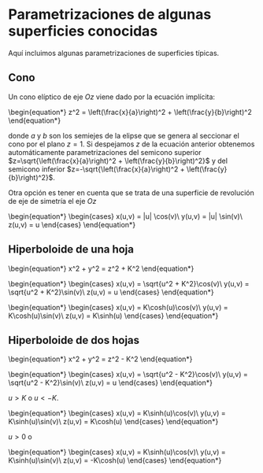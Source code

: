 # Parametrizaciones de algunas superficies conocidas

Aquí incluimos algunas parametrizaciones de superficies típicas.

## Cono

Un cono elíptico de eje $Oz$ viene dado por la ecuación implícita:

\begin{equation*}
z^2 = \left(\frac{x}{a}\right)^2 + \left(\frac{y}{b}\right)^2
\end{equation*}

donde $a$ y $b$ son los semiejes de la elipse que se genera al seccionar el cono por el plano $z=1$. Si despejamos $z$ de la ecuación anterior obtenemos automáticamente parametrizaciones del semicono superior $z=\sqrt{\left(\frac{x}{a}\right)^2 + \left(\frac{y}{b}\right)^2}$ y del semicono inferior $z=-\sqrt{\left(\frac{x}{a}\right)^2 + \left(\frac{y}{b}\right)^2}$.

Otra opción es tener en cuenta que se trata de una superficie de revolución de eje de simetría el eje $Oz$

\begin{equation*}
\begin{cases}
x(u,v) = |u| \cos(v)\\
y(u,v) = |u| \sin(v)\\
z(u,v) = u
\end{cases}
\end{equation*}

## Hiperboloide de una hoja

\begin{equation*}
x^2 + y^2 = z^2 + K^2
\end{equation*}

\begin{equation*}
\begin{cases}
x(u,v) = \sqrt{u^2 + K^2}\cos(v)\\
y(u,v) = \sqrt{u^2 + K^2}\sin(v)\\
z(u,v) = u
\end{cases}
\end{equation*}

\begin{equation*}
\begin{cases}
x(u,v) = K\cosh(u)\cos(v)\\
y(u,v) = K\cosh(u)\sin(v)\\
z(u,v) = K\sinh(u)
\end{cases}
\end{equation*}

## Hiperboloide de dos hojas

\begin{equation*}
x^2 + y^2 = z^2 - K^2
\end{equation*}

\begin{equation*}
\begin{cases}
x(u,v) = \sqrt{u^2 - K^2}\cos(v)\\
y(u,v) = \sqrt{u^2 - K^2}\sin(v)\\
z(u,v) = u
\end{cases}
\end{equation*}

$u>K$ o $u< -K$.


\begin{equation*}
\begin{cases}
x(u,v) = K\sinh(u)\cos(v)\\
y(u,v) = K\sinh(u)\sin(v)\\
z(u,v) = K\cosh(u)
\end{cases}
\end{equation*}

$u>0$ o


\begin{equation*}
\begin{cases}
x(u,v) = K\sinh(u)\cos(v)\\
y(u,v) = K\sinh(u)\sin(v)\\
z(u,v) = -K\cosh(u)
\end{cases}
\end{equation*}
